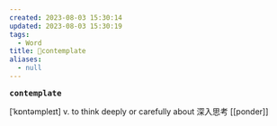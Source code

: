 ```yaml
---
created: 2023-08-03 15:30:14
updated: 2023-08-03 15:30:19
tags:
  - Word
title: 📖contemplate
aliases:
  - null
---
```


<pre><strong>contemplate</strong></pre>
[ˈkɒntəmpleɪt]
v. to think deeply or carefully about 深⼊思考
[[ponder]]
